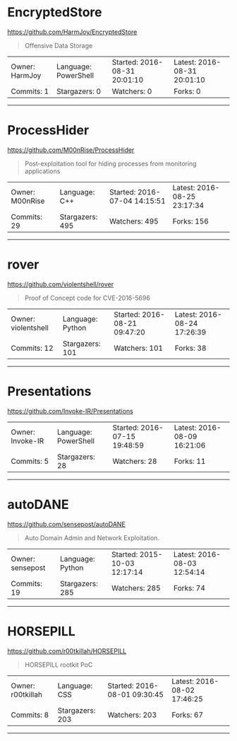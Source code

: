 # EncryptedStore

https://github.com/HarmJoy/EncryptedStore
<blockquote>
Offensive Data Storage
</blockquote>

<table>
<tr><td>Owner: HarmJoy</td>
    <td>Language: PowerShell</td>
    <td>Started: 2016-08-31 20:01:10</td>
    <td>Latest: 2016-08-31 20:01:10</td></tr>
<tr><td>Commits: 1</td>
    <td>Stargazers: 0</td>
    <td>Watchers: 0</td>
    <td>Forks: 0</td></tr>
</table>

---

# ProcessHider

https://github.com/M00nRise/ProcessHider
<blockquote>
Post-exploitation tool for hiding processes from monitoring applications
</blockquote>

<table>
<tr><td>Owner: M00nRise</td>
    <td>Language: C++</td>
    <td>Started: 2016-07-04 14:15:51</td>
    <td>Latest: 2016-08-25 23:17:34</td></tr>
<tr><td>Commits: 29</td>
    <td>Stargazers: 495</td>
    <td>Watchers: 495</td>
    <td>Forks: 156</td></tr>
</table>

---

# rover

https://github.com/violentshell/rover
<blockquote>
Proof of Concept code for CVE-2016-5696
</blockquote>

<table>
<tr><td>Owner: violentshell</td>
    <td>Language: Python</td>
    <td>Started: 2016-08-21 09:47:20</td>
    <td>Latest: 2016-08-24 17:26:39</td></tr>
<tr><td>Commits: 12</td>
    <td>Stargazers: 101</td>
    <td>Watchers: 101</td>
    <td>Forks: 38</td></tr>
</table>

---

# Presentations

https://github.com/Invoke-IR/Presentations
<blockquote>
<no description>
</blockquote>

<table>
<tr><td>Owner: Invoke-IR</td>
    <td>Language: PowerShell</td>
    <td>Started: 2016-07-15 19:48:59</td>
    <td>Latest: 2016-08-09 16:21:06</td></tr>
<tr><td>Commits: 5</td>
    <td>Stargazers: 28</td>
    <td>Watchers: 28</td>
    <td>Forks: 11</td></tr>
</table>

---

# autoDANE

https://github.com/sensepost/autoDANE
<blockquote>
Auto Domain Admin and Network Exploitation.
</blockquote>

<table>
<tr><td>Owner: sensepost</td>
    <td>Language: Python</td>
    <td>Started: 2015-10-03 12:17:14</td>
    <td>Latest: 2016-08-03 12:54:14</td></tr>
<tr><td>Commits: 19</td>
    <td>Stargazers: 285</td>
    <td>Watchers: 285</td>
    <td>Forks: 74</td></tr>
</table>

---

# HORSEPILL

https://github.com/r00tkillah/HORSEPILL
<blockquote>
HORSEPILL rootkit PoC
</blockquote>

<table>
<tr><td>Owner: r00tkillah</td>
    <td>Language: CSS</td>
    <td>Started: 2016-08-01 09:30:45</td>
    <td>Latest: 2016-08-02 17:46:25</td></tr>
<tr><td>Commits: 8</td>
    <td>Stargazers: 203</td>
    <td>Watchers: 203</td>
    <td>Forks: 67</td></tr>
</table>

---

